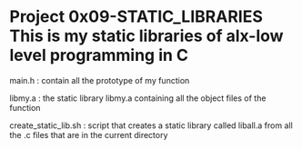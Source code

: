 Project 0x09-STATIC_LIBRARIES
This is my static libraries of alx-low level programming in C
=========================================================================================================================================
main.h : contain all the prototype of my function

libmy.a : the static library libmy.a containing all the object files of the function

create_static_lib.sh : script that creates a static library called liball.a from all the .c files that are in the current directory
